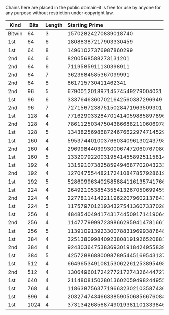 Chains here are placed in the public domain–it is free for use by anyone for any purpose
without restriction under copyright law.

| Kind | Bits | Length | Starting Prime |
| ---- | ---- | ------ |:-------------- |
| Bitwin | 64 | 3 | 15702824270839018740 |
| 1st  | 64   | 6 | 18088387217903330459 |
| 1st  | 64   | 8 | 14961027376987860299 |
| 2nd  | 64   | 6 | 8200568588273131201 |
| 2nd  | 64   | 6 | 7119585911130398911 |
| 2nd  | 64   | 7 | 3623684585367099991 |
| 2nd  | 64   | 8 | 861715730411462341 |
| 2nd  | 96   | 5 | 67900120189714574549279004031 |
| 1st  | 96   | 6 | 33376463607021642560387296949 |
| 2nd  | 96   | 7 | 72715672387515028471963509301 |
| 1st  | 128  | 4 | 77162903328470141405988589789674379619 |
| 2nd  | 128  | 4 | 78611250347504386688211060697879905631 |
| 1st  | 128  | 5 | 134382569868724676622974714529481507019 |
| 1st  | 160  | 4 | 595374401003766034096130243798882341754528442149 |
| 2nd  | 160  | 4 | 296998440399300067472060767080169347567163272451 |
| 1st  | 160  | 5 | 1332079220031954145589251158141208020515543604929 |
| 1st  | 192  | 4 | 1315910738258594946877020432332324419730043990204002549999 |
| 2nd  | 192  | 4 | 127047554482172410847857928619907738690147109078632566751  |
| 1st  | 192  | 5 | 5286099634025858841161357417667683784807437672358608696939 |
| 1st  | 224  | 4 | 26492105385435541326705069945527933737713984117118578345330797608979 |
| 2nd  | 224  | 4 | 22778114142211962207960213784135598105906811222236549595128806545751 |
| 1st  | 224  | 5 | 11757970121934327541360733702827942876206847201076324344452911002529 |
| 1st  | 256  | 4 | 48485404941743174450917141906484355462490237658145525006839828940029456351669 |
| 2nd  | 256  | 4 | 11477799997239866295941478166154077568792584042185282664607488558757512965001 |
| 1st  | 256  | 5 | 113910913923300788319699387848674650656041243163866388656000063249848353322899 |
| 1st  | 384  | 4 | 32513809984092380819192652088162513959582762326769189004986614263354006979172021253243731928068713186557336122560969 |
| 2nd  | 384  | 4 | 9243036475383693019184249558391683043620596247492679410852220359983850670306393322662256232486961325798592165759821  |
| 1st  | 384  | 5 | 4257288688009878954451695431375817659515008633535285807045060622927544588698238829010900595221975499571076126680139 |
| 1st  | 512  | 4 | 6649653491081530622612538954981514863756002949295969609441086304155754360299515994556752300718232934858988121957955252900133322489991133429597175723068529 |
| 2nd  | 512  | 4 | 1306496017242772172743264447276527112501750362327928440722559572994619766769639623457450192156124916040769111470258706639743561430669385023580621264713531 |
| 1st  | 640  | 4 | 2114808150280136020594982449559271743100598184592768859100325004053601242007840417934409418223841139254332921492561624155776746447081613720745982050813711487912144580903765643976083914728571299 |
| 1st  | 768  | 4 | 1186387563771966323021035874369368132807321218190992295127185928992437744187507398449740416674504973717870497985077219660782409185450455176824057976730967985420790374164677914043888492047407062040237294767414832210954126767988140179 |
| 1st  | 896  | 4 | 203274743466338590506856676084692781871543449315690960832874378776482018697599795319503031064142081441580957059007386501168798841524204630787816838492320705090398088227343584066754152886572610125242424604166426067474385045647594683321692242457119953411978836810279307559 |
| 1st | 1024 | 4 |  37313426856874901938110133384605074194791927500210707276948918975046371522830901596065044944558427864187196889881993164303255749681644627614963632713725183364319410825898054225147061624559894980555489070322738683900143562848200257354774040241218537613789091499134051387344396560066242901217378861764936185029 |

